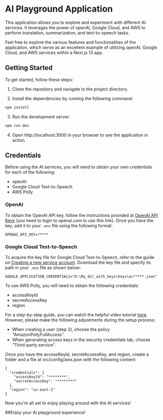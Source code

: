 # AI Playground Application

This application allows you to explore and experiment with different AI services. It leverages the power of openAI, Google Cloud, and AWS to perform translation, summarization, and text-to-speech tasks.

Feel free to explore the various features and functionalities of the application, which serve as an excellent example of utilizing openAI, Google Cloud, and AWS services within a Next.js 13 app.

## Getting Started

To get started, follow these steps:

1. Clone the repository and navigate to the project directory.

2. Install the dependencies by running the following command:
```bash
npm install
```
3. Run the development server:
```bash
npm run dev
```
4. Open http://localhost:3000 in your browser to see the application in action.

## Credentials
Before using the AI services, you will need to obtain your own credentials for each of the following:

- openAI
- Google Cloud Text-to-Speech
- AWS Polly

### OpenAI
To obtain the OpenAI API key, follow the instructions provided at [OpenAI API Keys](https://openai.com/docs/authentication/) (you need to login to openai.com to use this link). Once you have the key, add it to your `.env` file using the following format:

```
OPENAI_API_KEY=*****
```
### Google Cloud Text-to-Speech
To acquire the key file for Google Cloud Text-to-Speech, refer to the guide on [Creating a new service account](https://cloud.google.com/docs/authentication/getting-started#create-service-account). Download the key file and specify its path in your `.env` file as shown below:

```
GOOGLE_APPLICATION_CREDENTIALS="D:\My_dir_with_keys\keys\ai*****.json"
```

To use AWS Polly, you will need to obtain the following credentials:

- accessKeyId
- secretAccessKey
- region

For a step-by-step guide, you can watch the helpful video tutorial [here](https://youtu.be/HuE-QhrmE1c). However, please make the following adjustments during the setup process:

- When creating a user (step 2), choose the policy "AmazonPollyFullAccess".
- When generating access keys in the security credentials tab, choose "Third-party service".

Once you have the accessKeyId, secretAccessKey, and region, create a folder and a file at src/config/aws.json with the following content:

```
{
  "credentials": {
    "accessKeyId": "********",
    "secretAccessKey": "********"
  },
  "region": "us-east-1"
}
```

Now you're all set to enjoy playing around with the AI services!

##Enjoy your AI playground experience!